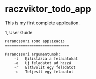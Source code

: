 # raczviktor_todo_app

This is my first complete application.

1, User Guide

    Parancssori Todo applikáció
    =============================
    
    Parancssori argumentumok:
        -l   Kilistázza a feladatokat
        -a   Új feladatot ad hozzá
        -r   Eltávolít egy feladatot
        -c   Teljesít egy feladatot

